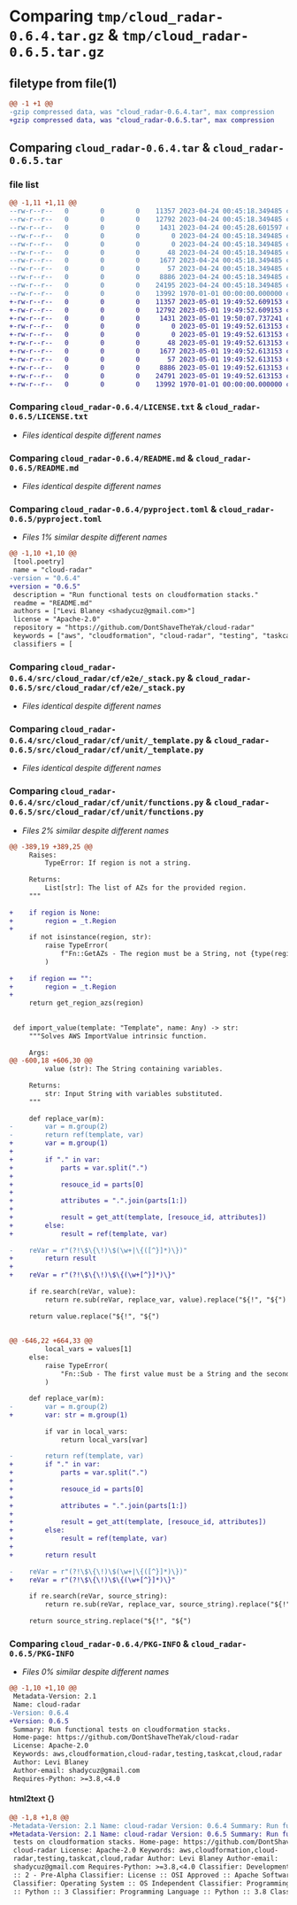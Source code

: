 # Comparing `tmp/cloud_radar-0.6.4.tar.gz` & `tmp/cloud_radar-0.6.5.tar.gz`

## filetype from file(1)

```diff
@@ -1 +1 @@
-gzip compressed data, was "cloud_radar-0.6.4.tar", max compression
+gzip compressed data, was "cloud_radar-0.6.5.tar", max compression
```

## Comparing `cloud_radar-0.6.4.tar` & `cloud_radar-0.6.5.tar`

### file list

```diff
@@ -1,11 +1,11 @@
--rw-r--r--   0        0        0    11357 2023-04-24 00:45:18.349485 cloud_radar-0.6.4/LICENSE.txt
--rw-r--r--   0        0        0    12792 2023-04-24 00:45:18.349485 cloud_radar-0.6.4/README.md
--rw-r--r--   0        0        0     1431 2023-04-24 00:45:28.601597 cloud_radar-0.6.4/pyproject.toml
--rw-r--r--   0        0        0        0 2023-04-24 00:45:18.349485 cloud_radar-0.6.4/src/cloud_radar/__init__.py
--rw-r--r--   0        0        0        0 2023-04-24 00:45:18.349485 cloud_radar-0.6.4/src/cloud_radar/cf/__init__.py
--rw-r--r--   0        0        0       48 2023-04-24 00:45:18.349485 cloud_radar-0.6.4/src/cloud_radar/cf/e2e/__init__.py
--rw-r--r--   0        0        0     1677 2023-04-24 00:45:18.349485 cloud_radar-0.6.4/src/cloud_radar/cf/e2e/_stack.py
--rw-r--r--   0        0        0       57 2023-04-24 00:45:18.349485 cloud_radar-0.6.4/src/cloud_radar/cf/unit/__init__.py
--rw-r--r--   0        0        0     8886 2023-04-24 00:45:18.349485 cloud_radar-0.6.4/src/cloud_radar/cf/unit/_template.py
--rw-r--r--   0        0        0    24195 2023-04-24 00:45:18.349485 cloud_radar-0.6.4/src/cloud_radar/cf/unit/functions.py
--rw-r--r--   0        0        0    13992 1970-01-01 00:00:00.000000 cloud_radar-0.6.4/PKG-INFO
+-rw-r--r--   0        0        0    11357 2023-05-01 19:49:52.609153 cloud_radar-0.6.5/LICENSE.txt
+-rw-r--r--   0        0        0    12792 2023-05-01 19:49:52.609153 cloud_radar-0.6.5/README.md
+-rw-r--r--   0        0        0     1431 2023-05-01 19:50:07.737241 cloud_radar-0.6.5/pyproject.toml
+-rw-r--r--   0        0        0        0 2023-05-01 19:49:52.613153 cloud_radar-0.6.5/src/cloud_radar/__init__.py
+-rw-r--r--   0        0        0        0 2023-05-01 19:49:52.613153 cloud_radar-0.6.5/src/cloud_radar/cf/__init__.py
+-rw-r--r--   0        0        0       48 2023-05-01 19:49:52.613153 cloud_radar-0.6.5/src/cloud_radar/cf/e2e/__init__.py
+-rw-r--r--   0        0        0     1677 2023-05-01 19:49:52.613153 cloud_radar-0.6.5/src/cloud_radar/cf/e2e/_stack.py
+-rw-r--r--   0        0        0       57 2023-05-01 19:49:52.613153 cloud_radar-0.6.5/src/cloud_radar/cf/unit/__init__.py
+-rw-r--r--   0        0        0     8886 2023-05-01 19:49:52.613153 cloud_radar-0.6.5/src/cloud_radar/cf/unit/_template.py
+-rw-r--r--   0        0        0    24791 2023-05-01 19:49:52.613153 cloud_radar-0.6.5/src/cloud_radar/cf/unit/functions.py
+-rw-r--r--   0        0        0    13992 1970-01-01 00:00:00.000000 cloud_radar-0.6.5/PKG-INFO
```

### Comparing `cloud_radar-0.6.4/LICENSE.txt` & `cloud_radar-0.6.5/LICENSE.txt`

 * *Files identical despite different names*

### Comparing `cloud_radar-0.6.4/README.md` & `cloud_radar-0.6.5/README.md`

 * *Files identical despite different names*

### Comparing `cloud_radar-0.6.4/pyproject.toml` & `cloud_radar-0.6.5/pyproject.toml`

 * *Files 1% similar despite different names*

```diff
@@ -1,10 +1,10 @@
 [tool.poetry]
 name = "cloud-radar"
-version = "0.6.4"
+version = "0.6.5"
 description = "Run functional tests on cloudformation stacks."
 readme = "README.md"
 authors = ["Levi Blaney <shadycuz@gmail.com>"]
 license = "Apache-2.0"
 repository = "https://github.com/DontShaveTheYak/cloud-radar"
 keywords = ["aws", "cloudformation", "cloud-radar", "testing", "taskcat", "cloud", "radar"]
 classifiers = [
```

### Comparing `cloud_radar-0.6.4/src/cloud_radar/cf/e2e/_stack.py` & `cloud_radar-0.6.5/src/cloud_radar/cf/e2e/_stack.py`

 * *Files identical despite different names*

### Comparing `cloud_radar-0.6.4/src/cloud_radar/cf/unit/_template.py` & `cloud_radar-0.6.5/src/cloud_radar/cf/unit/_template.py`

 * *Files identical despite different names*

### Comparing `cloud_radar-0.6.4/src/cloud_radar/cf/unit/functions.py` & `cloud_radar-0.6.5/src/cloud_radar/cf/unit/functions.py`

 * *Files 2% similar despite different names*

```diff
@@ -389,19 +389,25 @@
     Raises:
         TypeError: If region is not a string.
 
     Returns:
         List[str]: The list of AZs for the provided region.
     """
 
+    if region is None:
+        region = _t.Region
+
     if not isinstance(region, str):
         raise TypeError(
             f"Fn::GetAZs - The region must be a String, not {type(region).__name__}."
         )
 
+    if region == "":
+        region = _t.Region
+
     return get_region_azs(region)
 
 
 def import_value(template: "Template", name: Any) -> str:
     """Solves AWS ImportValue intrinsic function.
 
     Args:
@@ -600,18 +606,30 @@
         value (str): The String containing variables.
 
     Returns:
         str: Input String with variables substituted.
     """
 
     def replace_var(m):
-        var = m.group(2)
-        return ref(template, var)
+        var = m.group(1)
+
+        if "." in var:
+            parts = var.split(".")
+
+            resouce_id = parts[0]
+
+            attributes = ".".join(parts[1:])
+
+            result = get_att(template, [resouce_id, attributes])
+        else:
+            result = ref(template, var)
 
-    reVar = r"(?!\$\{\!)\$(\w+|\{([^}]*)\})"
+        return result
+
+    reVar = r"(?!\$\{\!)\$\{(\w+[^}]*)\}"
 
     if re.search(reVar, value):
         return re.sub(reVar, replace_var, value).replace("${!", "${")
 
     return value.replace("${!", "${")
 
 
@@ -646,22 +664,33 @@
         local_vars = values[1]
     else:
         raise TypeError(
             "Fn::Sub - The first value must be a String and the second a Map."
         )
 
     def replace_var(m):
-        var = m.group(2)
+        var: str = m.group(1)
 
         if var in local_vars:
             return local_vars[var]
 
-        return ref(template, var)
+        if "." in var:
+            parts = var.split(".")
+
+            resouce_id = parts[0]
+
+            attributes = ".".join(parts[1:])
+
+            result = get_att(template, [resouce_id, attributes])
+        else:
+            result = ref(template, var)
+
+        return result
 
-    reVar = r"(?!\$\{\!)\$(\w+|\{([^}]*)\})"
+    reVar = r"(?!\$\{\!)\$\{(\w+[^}]*)\}"
 
     if re.search(reVar, source_string):
         return re.sub(reVar, replace_var, source_string).replace("${!", "${")
 
     return source_string.replace("${!", "${")
```

### Comparing `cloud_radar-0.6.4/PKG-INFO` & `cloud_radar-0.6.5/PKG-INFO`

 * *Files 0% similar despite different names*

```diff
@@ -1,10 +1,10 @@
 Metadata-Version: 2.1
 Name: cloud-radar
-Version: 0.6.4
+Version: 0.6.5
 Summary: Run functional tests on cloudformation stacks.
 Home-page: https://github.com/DontShaveTheYak/cloud-radar
 License: Apache-2.0
 Keywords: aws,cloudformation,cloud-radar,testing,taskcat,cloud,radar
 Author: Levi Blaney
 Author-email: shadycuz@gmail.com
 Requires-Python: >=3.8,<4.0
```

#### html2text {}

```diff
@@ -1,8 +1,8 @@
-Metadata-Version: 2.1 Name: cloud-radar Version: 0.6.4 Summary: Run functional
+Metadata-Version: 2.1 Name: cloud-radar Version: 0.6.5 Summary: Run functional
 tests on cloudformation stacks. Home-page: https://github.com/DontShaveTheYak/
 cloud-radar License: Apache-2.0 Keywords: aws,cloudformation,cloud-
 radar,testing,taskcat,cloud,radar Author: Levi Blaney Author-email:
 shadycuz@gmail.com Requires-Python: >=3.8,<4.0 Classifier: Development Status
 :: 2 - Pre-Alpha Classifier: License :: OSI Approved :: Apache Software License
 Classifier: Operating System :: OS Independent Classifier: Programming Language
 :: Python :: 3 Classifier: Programming Language :: Python :: 3.8 Classifier:
```

